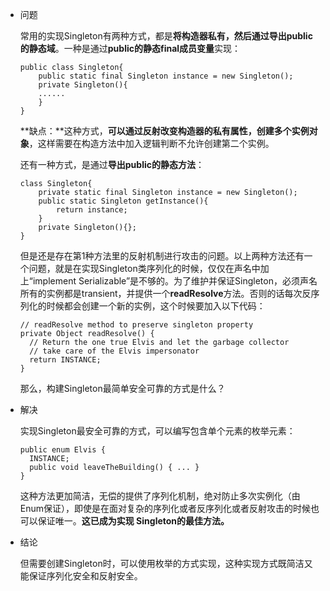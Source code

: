 - 问题

  常用的实现Singleton有两种方式，都是**将构造器私有，然后通过导出public的静态域**。一种是通过**public的静态final成员变量**实现：

  ```
  public class Singleton{
      public static final Singleton instance = new Singleton();
      private Singleton(){
      ......
      }
  }
  ```

  **缺点：**这种方式，**可以通过反射改变构造器的私有属性，创建多个实例对象**，这样需要在构造方法中加入逻辑判断不允许创建第二个实例。

  还有一种方式，是通过**导出public的静态方法**：

  ```
  class Singleton{
      private static final Singleton instance = new Singleton();
      public static Singleton getInstance(){
          return instance;
      }
      private Singleton(){};
  }
  ```

  但是还是存在第1种方法里的反射机制进行攻击的问题。以上两种方法还有一个问题，就是在实现Singleton类序列化的时候，仅仅在声名中加上“implement Serializable”是不够的。为了维护并保证Singleton，必须声名所有的实例都是transient，并提供一个**readResolve**方法。否则的话每次反序列化的时候都会创建一个新的实例，这个时候要加入以下代码：

  ```
  // readResolve method to preserve singleton property
  private Object readResolve() {
  	// Return the one true Elvis and let the garbage collector
  	// take care of the Elvis impersonator
  	return INSTANCE;
  }
  ```

  那么，构建Singleton最简单安全可靠的方式是什么？

- 解决

  实现Singleton最安全可靠的方式，可以编写包含单个元素的枚举元素：

  ```
  public enum Elvis {
  	INSTANCE;
  	public void leaveTheBuilding() { ... }
  }
  ```

  这种方法更加简洁，无偿的提供了序列化机制，绝对防止多次实例化（由Enum保证），即使是在面对复杂的序列化或者反序列化或者反射攻击的时候也可以保证唯一。**这已成为实现 Singleton的最佳方法。**

- 结论

  但需要创建Singleton时，可以使用枚举的方式实现，这种实现方式既简洁又能保证序列化安全和反射安全。